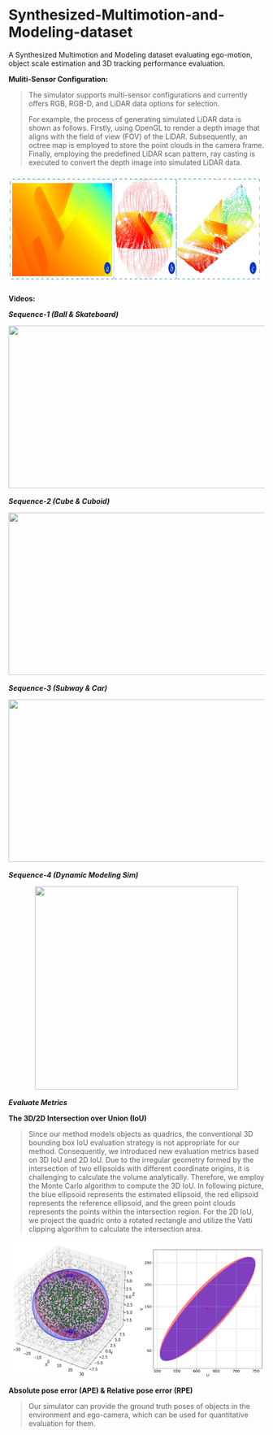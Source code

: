 # Synthesized-Multimotion-and-Modeling-dataset
A Synthesized Multimotion and Modeling dataset evaluating ego-motion, object scale estimation and 3D tracking performance evaluation.

**Muliti-Sensor Configuration:**
<blockquote>
The simulator supports multi-sensor configurations and currently offers RGB, RGB-D, and LiDAR data options for selection.

For example, the process of generating simulated LiDAR data is shown as follows. Firstly, using OpenGL to render a depth image that aligns with the field of view (FOV) of the LiDAR. Subsequently, an octree map is employed to store the point clouds in the camera frame. Finally, employing the predefined LiDAR scan pattern, ray casting is executed to convert the depth image into simulated LiDAR data.
</blockquote>

<center class = "half">
<img src = "Pictures/MultiSensors.png"  width = "1100" height = "220" />
</center>

**Videos:**

***Sequence-1 (Ball & Skateboard)***

<center class = "half">
<img src = "Pictures/ball_skateboard_dataset.gif" width = "1240" height = "320" />
</center>

***Sequence-2 (Cube & Cuboid)***

<center class = "half">
<img src = "Pictures/cube_cuboid_dataset.gif" width = "1240" height = "320" />
</center>

***Sequence-3 (Subway & Car)***

<center class = "half">
<img src = "Pictures/subway_car_dataset.gif" width = "1240" height = "320" />
</center>

***Sequence-4 (Dynamic Modeling Sim)***

<center class = "half">
<img src = "Pictures/DynaModelingSim.gif"  width = "400" height = "400" />
</center>

***Evaluate Metrics***

**The 3D/2D Intersection over Union (IoU)**
<blockquote>
Since our method models objects as quadrics, the conventional 3D bounding box IoU evaluation strategy is not appropriate for our method. Consequently, we introduced new evaluation metrics based on 3D IoU and 2D IoU. Due to the irregular geometry formed by the intersection of two ellipsoids with different coordinate origins, it is challenging to calculate the volume analytically. Therefore, we employ the Monte Carlo algorithm to compute the 3D IoU. In following picture, the blue ellipsoid represents the estimated ellipsoid, the red ellipsoid represents the reference ellipsoid, and the green point clouds represents the points within the intersection region. For the 2D IoU, we project the quadric onto a rotated rectangle and utilize the Vatti clipping algorithm to calculate the intersection area.
</blockquote>

<center class = "half">
<img src = "Pictures/IoU-Metric.png"  width = "583" height = "270" />
</center>

**Absolute pose error (APE) & Relative pose error (RPE)**
<blockquote>
Our simulator can provide the ground truth poses of objects in the environment and ego-camera, which can be used for quantitative evaluation for them.
</blockquote>
 


